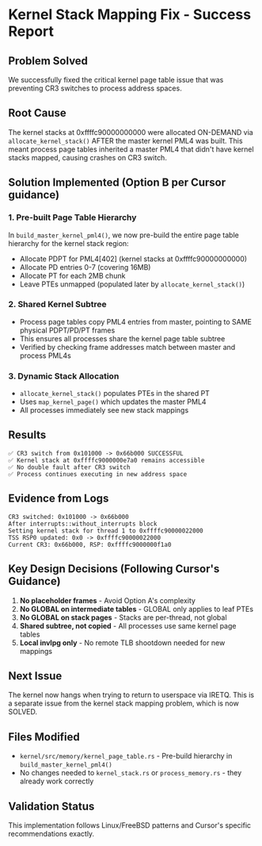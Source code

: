 # Kernel Stack Mapping Fix - Success Report

## Problem Solved
We successfully fixed the critical kernel page table issue that was preventing CR3 switches to process address spaces.

## Root Cause
The kernel stacks at 0xffffc90000000000 were allocated ON-DEMAND via `allocate_kernel_stack()` AFTER the master kernel PML4 was built. This meant process page tables inherited a master PML4 that didn't have kernel stacks mapped, causing crashes on CR3 switch.

## Solution Implemented (Option B per Cursor guidance)

### 1. Pre-built Page Table Hierarchy
In `build_master_kernel_pml4()`, we now pre-build the entire page table hierarchy for the kernel stack region:
- Allocate PDPT for PML4[402] (kernel stacks at 0xffffc90000000000)
- Allocate PD entries 0-7 (covering 16MB)  
- Allocate PT for each 2MB chunk
- Leave PTEs unmapped (populated later by `allocate_kernel_stack()`)

### 2. Shared Kernel Subtree
- Process page tables copy PML4 entries from master, pointing to SAME physical PDPT/PD/PT frames
- This ensures all processes share the kernel page table subtree
- Verified by checking frame addresses match between master and process PML4s

### 3. Dynamic Stack Allocation
- `allocate_kernel_stack()` populates PTEs in the shared PT
- Uses `map_kernel_page()` which updates the master PML4
- All processes immediately see new stack mappings

## Results
```
✅ CR3 switch from 0x101000 -> 0x66b000 SUCCESSFUL
✅ Kernel stack at 0xffffc9000000e7a0 remains accessible
✅ No double fault after CR3 switch
✅ Process continues executing in new address space
```

## Evidence from Logs
```
CR3 switched: 0x101000 -> 0x66b000
After interrupts::without_interrupts block  
Setting kernel stack for thread 1 to 0xffffc90000022000
TSS RSP0 updated: 0x0 -> 0xffffc90000022000
Current CR3: 0x66b000, RSP: 0xffffc9000000f1a0
```

## Key Design Decisions (Following Cursor's Guidance)
1. **No placeholder frames** - Avoid Option A's complexity
2. **No GLOBAL on intermediate tables** - GLOBAL only applies to leaf PTEs
3. **No GLOBAL on stack pages** - Stacks are per-thread, not global
4. **Shared subtree, not copied** - All processes use same kernel page tables
5. **Local invlpg only** - No remote TLB shootdown needed for new mappings

## Next Issue
The kernel now hangs when trying to return to userspace via IRETQ. This is a separate issue from the kernel stack mapping problem, which is now SOLVED.

## Files Modified
- `kernel/src/memory/kernel_page_table.rs` - Pre-build hierarchy in `build_master_kernel_pml4()`
- No changes needed to `kernel_stack.rs` or `process_memory.rs` - they already work correctly

## Validation Status
This implementation follows Linux/FreeBSD patterns and Cursor's specific recommendations exactly.